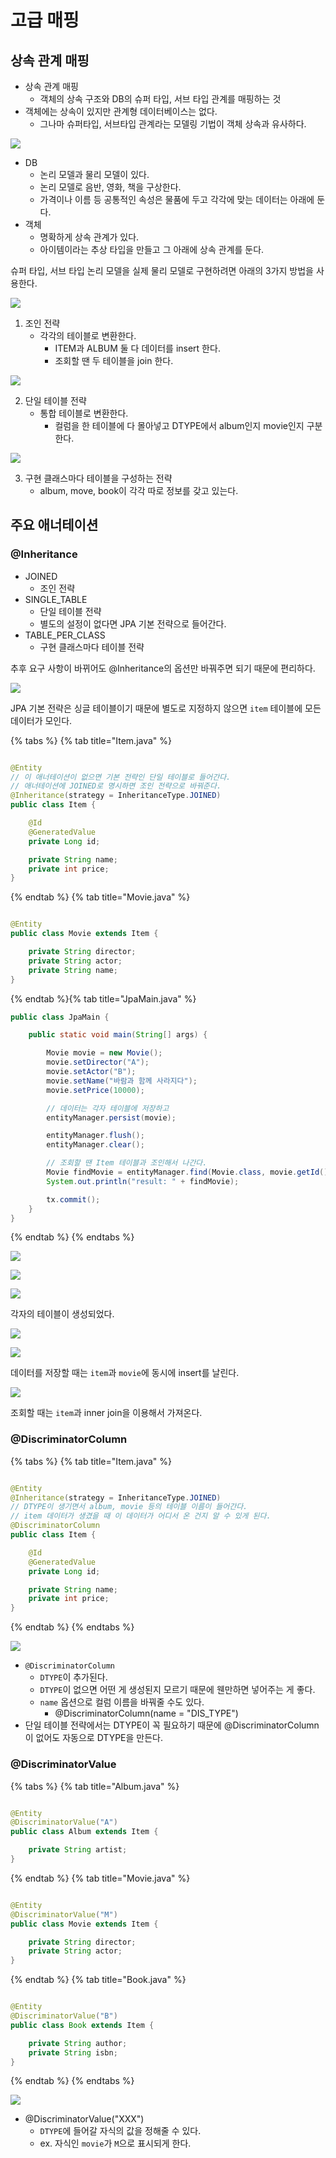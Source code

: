 # 고급 매핑

## 상속 관계 매핑

- 상속 관계 매핑
    - 객체의 상속 구조와 DB의 슈퍼 타입, 서브 타입 관계를 매핑하는 것
- 객체에는 상속이 있지만 관계형 데이터베이스는 없다.
    - 그나마 슈퍼타입, 서브타입 관계라는 모델링 기법이 객체 상속과 유사하다.

![](../../.gitbook/assets/kimyounghan-orm-jpa/07/screenshot%202021-03-20%20오후%204.41.26.png)

- DB
    - 논리 모델과 물리 모델이 있다.
    - 논리 모델로 음반, 영화, 책을 구상한다.
    - 가격이나 이름 등 공통적인 속성은 물품에 두고 각각에 맞는 데이터는 아래에 둔다.
- 객체
    - 명확하게 상속 관계가 있다.
    - 아이템이라는 추상 타입을 만들고 그 아래에 상속 관계를 둔다.

슈퍼 타입, 서브 타입 논리 모델을 실제 물리 모델로 구현하려면 아래의 3가지 방법을 사용한다.

![](../../.gitbook/assets/kimyounghan-orm-jpa/07/screenshot%202022-04-09%20오후%201.41.39.png)

1. 조인 전략
    - 각각의 테이블로 변환한다.
        - ITEM과 ALBUM 둘 다 데이터를 insert 한다.
        - 조회할 땐 두 테이블을 join 한다.

![](../../.gitbook/assets/kimyounghan-orm-jpa/07/screenshot%202022-04-09%20오후%201.41.45.png)

2. 단일 테이블 전략
    - 통합 테이블로 변환한다.
        - 컬럼을 한 테이블에 다 몰아넣고 DTYPE에서 album인지 movie인지 구분한다.

![](../../.gitbook/assets/kimyounghan-orm-jpa/07/screenshot%202022-04-09%20오후%201.41.51.png)

3. 구현 클래스마다 테이블을 구성하는 전략
    - album, move, book이 각각 따로 정보를 갖고 있는다.

## 주요 애너테이션

### @Inheritance

- JOINED
    - 조인 전략
- SINGLE_TABLE
    - 단일 테이블 전략
    - 별도의 설정이 없다면 JPA 기본 전략으로 들어간다.
- TABLE_PER_CLASS
    - 구현 클래스마다 테이블 전략

추후 요구 사항이 바뀌어도 @Inheritance의 옵션만 바꿔주면 되기 때문에 편리하다.

![](../../.gitbook/assets/kimyounghan-orm-jpa/07/screenshot%202021-03-20%20오후%205.21.23.png)

JPA 기본 전략은 싱글 테이블이기 때문에 별도로 지정하지 않으면 `item` 테이블에 모든 데이터가 모인다.

{% tabs %} {% tab title="Item.java" %}

```java

@Entity
// 이 애너테이션이 없으면 기본 전략인 단일 테이블로 들어간다. 
// 애너테이션에 JOINED로 명시하면 조인 전략으로 바꿔준다.
@Inheritance(strategy = InheritanceType.JOINED)
public class Item {

    @Id
    @GeneratedValue
    private Long id;

    private String name;
    private int price;
}

```

{% endtab %} {% tab title="Movie.java" %}

```java

@Entity
public class Movie extends Item {

    private String director;
    private String actor;
    private String name;
}

```

{% endtab %}{% tab title="JpaMain.java" %}

```java
public class JpaMain {

    public static void main(String[] args) {

        Movie movie = new Movie();
        movie.setDirector("A");
        movie.setActor("B");
        movie.setName("바람과 함께 사라지다");
        movie.setPrice(10000);

        // 데이터는 각자 테이블에 저장하고
        entityManager.persist(movie);

        entityManager.flush();
        entityManager.clear();

        // 조회할 땐 Item 테이블과 조인해서 나간다.
        Movie findMovie = entityManager.find(Movie.class, movie.getId());
        System.out.println("result: " + findMovie);

        tx.commit();
    }
}

```

{% endtab %} {% endtabs %}

![](../../.gitbook/assets/kimyounghan-orm-jpa/07/screenshot%202021-03-20%20오후%205.26.23.png)

![](../../.gitbook/assets/kimyounghan-orm-jpa/07/screenshot%202021-03-20%20오후%205.26.34.png)

![](../../.gitbook/assets/kimyounghan-orm-jpa/07/screenshot%202021-03-20%20오후%205.27.57.png)

각자의 테이블이 생성되었다.

![](../../.gitbook/assets/kimyounghan-orm-jpa/07/screenshot%202021-03-20%20오후%205.31.22.png)

![](../../.gitbook/assets/kimyounghan-orm-jpa/07/screenshot%202021-03-20%20오후%205.34.06.png)

데이터를 저장할 때는 `item`과 `movie`에 동시에 insert를 날린다.

![](../../.gitbook/assets/kimyounghan-orm-jpa/07/screenshot%202021-03-20%20오후%205.39.00.png)

조회할 때는 `item`과 inner join을 이용해서 가져온다.

### @DiscriminatorColumn

{% tabs %} {% tab title="Item.java" %}

```java

@Entity
@Inheritance(strategy = InheritanceType.JOINED)
// DTYPE이 생기면서 album, movie 등의 테이블 이름이 들어간다.
// item 데이터가 생겼을 때 이 데이터가 어디서 온 건지 알 수 있게 된다.
@DiscriminatorColumn
public class Item {

    @Id
    @GeneratedValue
    private Long id;

    private String name;
    private int price;
}

```

{% endtab %} {% endtabs %}

![](../../.gitbook/assets/kimyounghan-orm-jpa/07/screenshot%202021-03-20%20오후%205.43.27.png)

- `@DiscriminatorColumn`
    - `DTYPE`이 추가된다.
    - `DTYPE`이 없으면 어떤 게 생성된지 모르기 때문에 웬만하면 넣어주는 게 좋다.
    - `name` 옵션으로 컬럼 이름을 바꿔줄 수도 있다.
        - @DiscriminatorColumn(name = "DIS_TYPE")
- 단일 테이블 전략에서는 DTYPE이 꼭 필요하기 때문에 @DiscriminatorColumn이 없어도 자동으로 DTYPE을 만든다.

### @DiscriminatorValue

{% tabs %} {% tab title="Album.java" %}

```java

@Entity
@DiscriminatorValue("A")
public class Album extends Item {

    private String artist;
}
```

{% endtab %} {% tab title="Movie.java" %}

```java

@Entity
@DiscriminatorValue("M")
public class Movie extends Item {

    private String director;
    private String actor;
}
```

{% endtab %} {% tab title="Book.java" %}

```java

@Entity
@DiscriminatorValue("B")
public class Book extends Item {

    private String author;
    private String isbn;
}

```

{% endtab %} {% endtabs %}

![](../../.gitbook/assets/kimyounghan-orm-jpa/07/screenshot%202021-03-20%20오후%205.49.54.png)

- @DiscriminatorValue("XXX")
    - `DTYPE`에 들어갈 자식의 값을 정해줄 수 있다.
    - ex. 자식인 `movie`가 `M`으로 표시되게 한다.